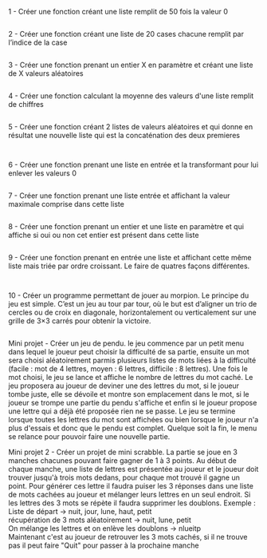 1 - Créer une fonction créant une liste remplit de 50 fois la valeur 0

```

```

2 - Créer une fonction créant une liste de 20 cases chacune remplit par l’indice de la case 

```

```

3 - Créer une fonction prenant un entier X en paramètre et créant une liste de X valeurs aléatoires 

```

```

4 - Créer une fonction calculant la moyenne des valeurs d'une liste remplit de chiffres

```

```

5 - Créer une fonction créant 2 listes de valeurs aléatoires et qui donne en résultat une nouvelle liste qui est la concaténation des deux premieres

```

```

```

```

6 - Créer une fonction prenant une liste en entrée et la transformant pour lui enlever les valeurs 0

```

```

7 - Créer une fonction prenant une liste entrée et affichant la valeur maximale comprise dans cette liste

```

```

8 - Créer une fonction prenant un entier et une liste en paramètre et qui affiche si oui ou non cet entier est présent dans cette liste

```

```

9 - Créer une fonction prenant en entrée une liste et affichant cette même liste mais triée par ordre croissant. Le faire de quatres façons différentes.

```

```

```

```

10 - Créer un programme permettant de jouer au morpion. Le principe du jeu est simple. C’est un jeu au tour par tour, où le but est d’aligner un trio de cercles ou de croix en diagonale, horizontalement ou verticalement sur une grille de 3×3 carrés pour obtenir la victoire.

```

```

Mini projet - Créer un jeu de pendu. le jeu commence par un petit menu dans lequel le joueur peut choisir la difficulté de sa partie, ensuite un mot sera choisi aléatoirement parmis plusieurs listes de mots liées à la difficulté (facile : mot de 4 lettres, moyen : 6 lettres, difficile : 8 lettres). Une fois le mot choisi, le jeu se lance et affiche le nombre de lettres du mot caché. Le jeu proposera au joueur de deviner une des lettres du mot, si le joueur tombe juste, elle se dévoile et montre son emplacement dans le mot, si le joueur se trompe une partie du pendu s'affiche et enfin si le joueur propose une lettre qui a déjà été proposée rien ne se passe. Le jeu se termine lorsque toutes les lettres du mot sont affichées ou bien lorsque le joueur n'a plus d'essais et donc que le pendu est complet. Quelque soit la fin, le menu se relance pour pouvoir faire une nouvelle partie.

Mini projet 2 - Créer un projet de mini scrabble. La partie se joue en 3 manches chacunes pouvant faire gagner de 1 à 3 points. Au début de chaque manche, une liste de lettres est présentée au joueur et le joueur doit trouver jusqu'à trois mots dedans, pour chaque mot trouvé il gagne un point. Pour générer ces lettre il faudra puiser les 3 réponses dans une liste de mots cachées au joueur et mélanger leurs lettres en un seul endroit. Si les lettres des 3 mots se répète il faudra supprimer les doublons.
Exemple : <br>
Liste de départ -> nuit, jour, lune, haut, petit <br>
récupération de 3 mots aléatoirement -> nuit, lune, petit <br>
On mélange les lettres et on enlève les doublons -> nlueitp <br>
Maintenant c'est au joueur de retrouver les 3 mots cachés, si il ne trouve pas il peut faire "Quit" pour passer à la prochaine manche <br>

